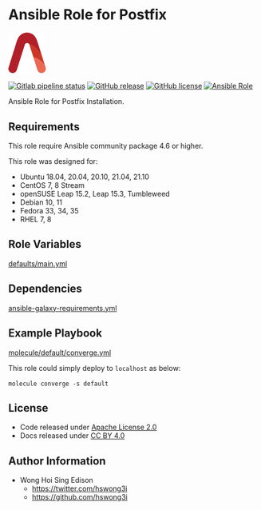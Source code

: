 # Ansible Role for Postfix

<img src="/alvistack.svg" width="75" alt="AlviStack">

[![Gitlab pipeline status](https://img.shields.io/gitlab/pipeline/alvistack/ansible-role-postfix/master)](https://gitlab.com/alvistack/ansible-role-postfix/-/pipelines)
[![GitHub release](https://img.shields.io/github/release/alvistack/ansible-role-postfix.svg)](https://github.com/alvistack/ansible-role-postfix/releases)
[![GitHub license](https://img.shields.io/github/license/alvistack/ansible-role-postfix.svg)](https://github.com/alvistack/ansible-role-postfix/blob/master/LICENSE)
[![Ansible Role](https://img.shields.io/badge/galaxy-alvistack.postfix-blue.svg)](https://galaxy.ansible.com/alvistack/postfix)

Ansible Role for Postfix Installation.

## Requirements

This role require Ansible community package 4.6 or higher.

This role was designed for:

  - Ubuntu 18.04, 20.04, 20.10, 21.04, 21.10
  - CentOS 7, 8 Stream
  - openSUSE Leap 15.2, Leap 15.3, Tumbleweed
  - Debian 10, 11
  - Fedora 33, 34, 35
  - RHEL 7, 8

## Role Variables

[defaults/main.yml](defaults/main.yml)

## Dependencies

[ansible-galaxy-requirements.yml](ansible-galaxy-requirements.yml)

## Example Playbook

[molecule/default/converge.yml](molecule/default/converge.yml)

This role could simply deploy to `localhost` as below:

    molecule converge -s default

## License

  - Code released under [Apache License 2.0](LICENSE)
  - Docs released under [CC BY 4.0](http://creativecommons.org/licenses/by/4.0/)

## Author Information

  - Wong Hoi Sing Edison
      - <https://twitter.com/hswong3i>
      - <https://github.com/hswong3i>
